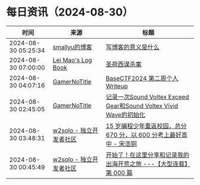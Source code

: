 ﻿# 每日资讯（2024-08-30）

|时间|来源|标题|
|---|---|---|
|2024-08-30 05:25:34|[smallyu的博客](https://smallyu.net/atom.xml)|[写博客的意义是什么](https://smallyu.net/2024/08/30/%E5%86%99%E5%8D%9A%E5%AE%A2%E7%9A%84%E6%84%8F%E4%B9%89%E6%98%AF%E4%BB%80%E4%B9%88/)|
|2024-08-30 07:00:00|[Lei Mao's Log Book](https://leimao.github.io/atom.xml)|[圣荷西谋杀案](https://leimao.github.io/essay/%E5%9C%A3%E8%8D%B7%E8%A5%BF%E8%B0%8B%E6%9D%80%E6%A1%88-Fatal-Visit/)|
|2024-08-30 04:07:16|[GamerNoTitle](https://bili33.top/atom.xml)|[BaseCTF2024 第二周个人Writeup](https://bili33.top/posts/BaseCTF2024-Week2-Writeup/)|
|2024-08-30 02:45:05|[GamerNoTitle](https://bili33.top/atom.xml)|[记录一次Sound Voltex Exceed Gear和Sound Voltex Vivid Wave的初始化](https://bili33.top/posts/SDVX-Setup/)|
|2024-08-30 03:48:31|[w2solo - 独立开发者社区](https://w2solo.com/topics/feed)|[15 岁编程少年重返校园，总分 670 分，以 600 分考上最好高中 - 宋浩铜](https://w2solo.com/topics/4980)|
|2024-08-30 00:45:49|[w2solo - 独立开发者社区](https://w2solo.com/topics/feed)|[开始了！在这里分享和记录我的出海开荒之旅 ---【大型连载】第 000 篇](https://w2solo.com/topics/4979)|
